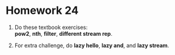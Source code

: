 # Homework 24

1. Do these textbook exercises:  
   **pow2**, **nth**, **filter**, **different stream rep**.
   
2. For extra challenge, do
   **lazy hello**, **lazy and**, and **lazy stream**.
